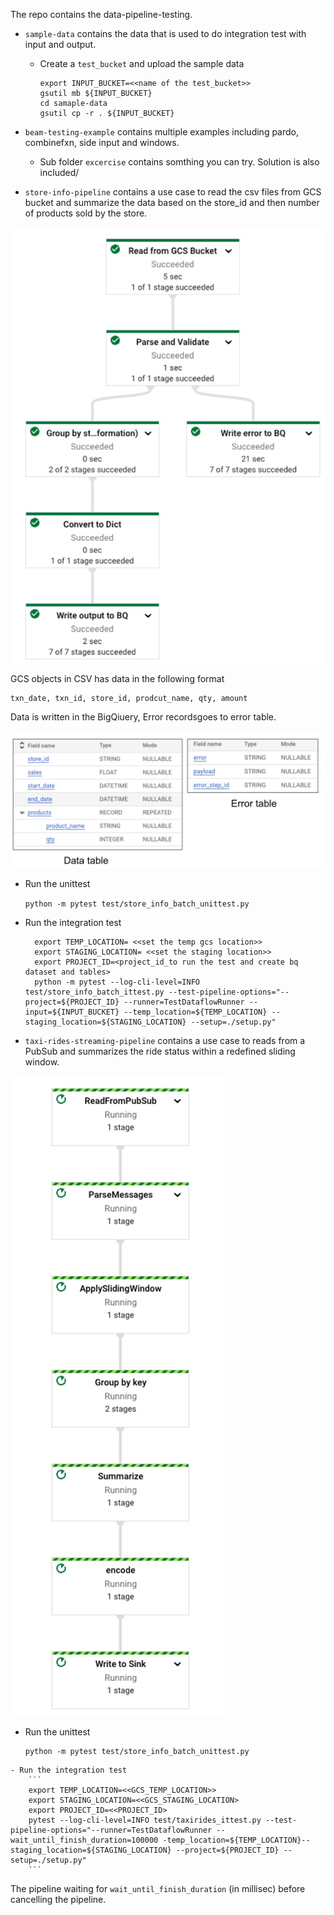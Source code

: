 The repo contains the data-pipeline-testing. 

- `sample-data` contains the data that is used to do integration test with input and output.
  - Create a `test_bucket` and upload the sample data
      ``` 
      export INPUT_BUCKET=<<name of the test_bucket>>
      gsutil mb ${INPUT_BUCKET}
      cd samaple-data
      gsutil cp -r . ${INPUT_BUCKET}
      ```

- `beam-testing-example` contains multiple examples including pardo, combinefxn, side input and windows.

  - Sub folder `excercise` contains somthing you can try. Solution is also included/

- `store-info-pipeline` contains a use case to read the csv files from GCS bucket and summarize the data based on the store_id and then number of products sold by the store.

 ![Store Info Batch Pipeeline](docs/images/store-info.jpg "Store Info Batch Pipeline")


GCS objects in CSV has data in the following format

```
txn_date, txn_id, store_id, prodcut_name, qty, amount
```

Data is written in the BigQiuery, Error recordsgoes to error table.

 ![Store_Info_Batch_Pipeeline](docs/images/tables.jpg "Store Info Batch Pipeline")

  - Run the unittest
  
    `python -m pytest test/store_info_batch_unittest.py`

  - Run the integration test
  
    ```
      export TEMP_LOCATION= <<set the temp gcs location>>
      export STAGING_LOCATION= <<set the staging location>>
      export PROJECT_ID=<project_id_to run the test and create bq dataset and tables>
      python -m pytest --log-cli-level=INFO test/store_info_batch_ittest.py --test-pipeline-options="--project=${PROJECT_ID} --runner=TestDataflowRunner --input=${INPUT_BUCKET} --temp_location=${TEMP_LOCATION} --staging_location=${STAGING_LOCATION} --setup=./setup.py"
    ```

- `taxi-rides-streaming-pipeline` contains a use case to reads from a PubSub and summarizes the ride status within a redefined sliding window.

 ![PubSub to PubSub Streaming](docs/images/taxirides.jpg "PubSub to PubSub Streaming Pipeline")

   - Run the unittest
  
        ```
        python -m pytest test/store_info_batch_unittest.py
        ```
    - Run the integration test
        ```
        export TEMP_LOCATION=<<GCS_TEMP_LOCATION>>
        export STAGING_LOCATION=<<GCS_STAGING_LOCATION>
        export PROJECT_ID=<<PROJECT_ID>
        pytest --log-cli-level=INFO test/taxirides_ittest.py --test-pipeline-options="--runner=TestDataflowRunner --wait_until_finish_duration=100000 -temp_location=${TEMP_LOCATION}--staging_location=${STAGING_LOCATION} --project=${PROJECT_ID} --setup=./setup.py"
        ```
 The pipeline waiting for `wait_until_finish_duration` (in millisec) before cancelling the pipeline.